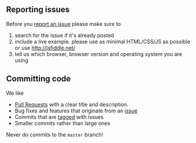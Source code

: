 
## Reporting issues

Before you [report an issue](/flowplayer/flowplayer/issues/) please make sure to

1. search for the issue if it's already posted
2. include a live example. please use as minimal HTML/CSS/JS as possible or use http://jsfiddle.net/
3. tell us which browser, browser version and operating system you are using

## Committing code

We like

- [Pull Requests](http://help.github.com/send-pull-requests/) with a clear title and description.
- Bug fixes and features that originate from an [issue](/flowplayer/flowplayer/issues/)
- Commits that are [tagged](https://github.com/blog/831-issues-2-0-the-next-generation) with issues
- Smaller commits rather than large ones

Never do commits to the `master` branch!


